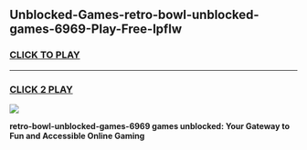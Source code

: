 
## Unblocked-Games-retro-bowl-unblocked-games-6969-Play-Free-lpflw
<h3>
<a href="https://premium76.site?title=retro-bowl-unblocked-games-6969&ref=21A">CLICK TO PLAY</a></h3>
<hr>

<h3>
<a href="https://premium76.site?title=retro-bowl-unblocked-games-6969&ref=21A">CLICK 2 PLAY</a>
  
</h3>

<a href="https://premium76.site?title=retro-bowl-unblocked-games-6969&ref=21A"><img src="https://clearcache.store/games.png"></a>


**retro-bowl-unblocked-games-6969 games unblocked: Your Gateway to Fun and Accessible Online Gaming**
